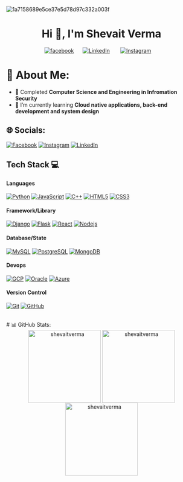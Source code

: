 ![1a7158689e5ce37e5d78d97c332a003f](https://github.com/Shevaitverma/Shevaitverma/assets/54855567/5eae7e16-c064-4de3-bb3d-42725c78d633)

<h1 align="center">Hi 👋, I'm Shevait Verma</h1>

<!--Social media-->
<p align="center">
    <a href="https://www.facebook.com/shevait.verma" target="blank"><img alt="facebook" title="facebook" src="https://img.shields.io/badge/Facebook-000000?style=for-the-badge&logo=facebook&logoColor=blue" /></a>&#8287;&#8287;&#8287;&#8287;&#8287;
    <a href="https://www.linkedin.com/in/shevait-verma/" target="blank"><img alt="LinkedIn" title="LinkedIn" src="https://img.shields.io/badge/Linkedin-000000?style=for-the-badge&logo=linkedin&logoColor=blue"></a>
    &#8287;&#8287;&#8287;&#8287;&#8287;
    <a href="https://www.instagram.com/shevaitverma1/" target="blank"><img alt="Instagram" title="Instagram" src="https://img.shields.io/badge/Instagram-000000?style=for-the-badge&logo=instagram&logoColor=pink" /></a>&#8287;&#8287;&#8287;&#8287;&#8287;
</p>

# 💫 About Me:
- 🔭 Completed **Computer Science and Engineering in Infromation Security**
- 🌱 I’m currently learning **Cloud native applications, back-end development and system design**

## 🌐 Socials:
[![Facebook](https://img.shields.io/badge/Facebook-000000?style=for-the-badge&logo=facebook&logoColor=blue)](https://www.facebook.com/shevait.verma) [![Instagram](https://img.shields.io/badge/Instagram-000000?style=for-the-badge&logo=instagram&logoColor=pink)](https://www.instagram.com/shevaitverma1/) [![LinkedIn](https://img.shields.io/badge/Linkedin-000000?style=for-the-badge&logo=linkedin&logoColor=blue)](https://www.linkedin.com/in/shevait-verma/)
<br>

## Tech Stack 💻
#### Languages
[![Python](https://img.shields.io/badge/Python-000?style=for-the-badge&logo=Python&logoColor=white)](https://www.learnpython.org/)
[![JavaScript](https://img.shields.io/badge/-JavaScript-000?style=for-the-badge&logo=javascript)](https://www.javascript.com/)
[![C++](https://img.shields.io/badge/C++-000?style=for-the-badge&logo=C%2B%2B&logoColor=white)](https://www.cprogramming.com/)
[![HTML5](https://img.shields.io/badge/-HTML5-000?style=for-the-badge&logo=html5)](https://html.com/)
[![CSS3](https://img.shields.io/badge/-CSS3-000?style=for-the-badge&logo=css3)](https://developer.mozilla.org/en-US/docs/Web/CSS)

#### Framework/Library
[![Django](https://img.shields.io/badge/-Django-000?style=for-the-badge&logo=django)](https://www.djangoproject.com/)
[![Flask](https://img.shields.io/badge/-Flask-000?style=for-the-badge&logo=flask)](https://flask.palletsprojects.com/)
[![React](https://img.shields.io/badge/-ReactJS-000?style=for-the-badge&logo=react)](https://legacy.reactjs.org/docs/getting-started.html)
[![Nodejs](https://img.shields.io/badge/-NodeJS-000?style=for-the-badge&logo=node.js)](https://nodejs.org/en/docs)

#### Database/State
[![MySQL](https://img.shields.io/badge/-MySQL-000?style=for-the-badge&logo=mysql)](https://www.mysql.com/)
[![PostgreSQL](https://img.shields.io/badge/-PostgreSQL-000?style=for-the-badge&logo=postgresql)](https://www.postgresql.org/)
[![MongoDB](https://img.shields.io/badge/-MongoDB-000?style=for-the-badge&logo=mongodb)](https://www.mongodb.com/docs/)

#### Devops
[![GCP](https://img.shields.io/badge/-GCP-000?style=for-the-badge&logo=google)](https://cloud.google.com/)
[![Oracle](https://img.shields.io/badge/-Oracle-000?style=for-the-badge&logo=oracle)](https://www.oracle.com/in/cloud/)
[![Azure](https://img.shields.io/badge/-Azure-000?style=for-the-badge&logo=azure)](https://azure.microsoft.com/en-in)

#### Version Control
[![Git](https://img.shields.io/badge/-Git-000?style=for-the-badge&logo=git)](https://git-scm.com/doc)
[![GitHub](https://img.shields.io/badge/-GitHub-000?style=for-the-badge&logo=github)](https://github.com/)

<br>
# 📊 GitHub Stats:
<div align=center>
    <img align="center" src="https://github-readme-stats.vercel.app/api/top-langs?username=shevaitverma&show_icons=true&locale=en&layout=compact" alt="shevaitverma" height="192px"/>
    <img align="center" src="https://github-readme-streak-stats.herokuapp.com/?user=shevaitverma&" alt="shevaitverma" height="192px"/><br/>
    <img align="center" src="https://github-readme-stats.vercel.app/api?username=shevaitverma&show_icons=true&locale=en" alt="shevaitverma" height="192px"/>
</div>
